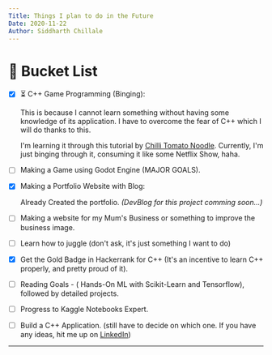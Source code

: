 ```yaml
---
Title: Things I plan to do in the Future
Date: 2020-11-22
Author: Siddharth Chillale
---
```


#  :checkered_flag: Bucket List 

* [x]   :hourglass_flowing_sand: C++ Game Programming (Binging):

    This is because I cannot learn something without having some knowledge of its application. I have to overcome the fear of C++ which I will do thanks to this.

    I'm learning it through this tutorial by [Chilli Tomato Noodle](https://www.youtube.com/watch?v=PwuIEMUFUnQ&list=PLqCJpWy5FohcehaXlCIt8sVBHBFFRVWsx&index=1). Currently, I'm just binging through it, consuming it like some Netflix Show, haha. 


* [ ]   Making a Game using Godot Engine (MAJOR GOALS).

* [x]   Making a Portfolio Website with Blog:

    Already Created the portfolio. *(DevBlog for this project comming soon...)*

* [ ]   Making a website for my Mum's Business or something to improve the business image.

* [ ]   Learn how to juggle (don't ask, it's just something I want to do)

* [x]   Get the Gold Badge in Hackerrank for C++ (It's an incentive to learn C++ properly, and pretty proud of it).

* [ ]   Reading Goals - ( Hands-On ML with Scikit-Learn and Tensorflow), followed by detailed projects.

* [ ]   Progress to Kaggle Notebooks Expert. 

* [ ]   Build a C++ Application. (still have to decide on which one. If you have any ideas, hit me up on [LinkedIn](https://www.linkedin.com/in/siddharth-chillale-in/)) 

---



